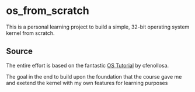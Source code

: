 # os_from_scratch

This is a personal learning project to build a simple, 32-bit operating system kernel from scratch.

##  Source
The entire effort is based on the fantastic [OS Tutorial](https://github.com/cfenollosa/os-tutorial/tree/master/) by cfenollosa.

The goal in the end to build upon the foundation that the course gave me and exetend the kernel with my own features for learning purposes
